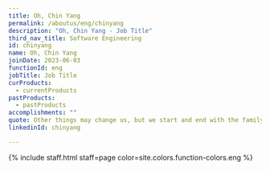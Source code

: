 ```yaml
---
title: Oh, Chin Yang
permalink: /aboutus/eng/chinyang
description: "Oh, Chin Yang - Job Title"
third_nav_title: Software Engineering
id: chinyang
name: Oh, Chin Yang
joinDate: 2023-06-03
functionId: eng
jobTitle: Job Title
curProducts:
  - currentProducts
pastProducts:
  - pastProducts
accomplishments: ""
quote: Other things may change us, but we start and end with the family.
linkedinId: chinyang

---
```


{% include staff.html staff=page color=site.colors.function-colors.eng %}
